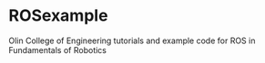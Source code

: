 # ROSexample
Olin College of Engineering tutorials and example code for ROS in Fundamentals of Robotics
